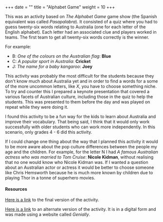 +++
date = ""
title = "Alphabet Game"
weight = 10
+++

This was an activity based on *The Alphabet Game* game show (the Spanish equivalent was called *Pasapalabra*). It consisted of a quiz where you had to guess twenty-six words relating to Australia (one for each letter of the English alphabet). Each letter had an associated clue and players worked in teams. The first team to get all twenty-six words correctly is the winner.

For example:

* B: *One of the colours on the Australian flag*: **Blue**
* C: *A popular sport in Australia*: **Cricket**
* J: *The name for a baby kangaroo*: **Joey**

This activity was probably the most difficult for the students because they don't know much about Australia yet and in order to find a words for a some of the more uncommon letters, like *X*, you have to choose something niche. To try and counter this I prepared a keynote presentation that covered a various facets of Australian culture, including those in the quiz to help the students. This was presented to them before the day and was played on repeat while they were doing it.

I found this activity to be a fun way for the kids to learn about Australia and improve their vocabulary. That being said, I think that it would only work successfully with older students who can work more independently. In this scenario, only grades 4 - 6 did this activity.

If I could change one thing about the way that I planned this activity it would to be more aware about the pop culture differences between the people my age and the children. For example, for the letter N I had *A famous Australian actress who was married to Tom Cruise*: **Nicole Kidman**, without realising that no one would know who Nicole Kidman was. If I wanted a question about an Australian actor or actress it would be better to choose someone like Chris Hemsworth because he is much more known by children due to playing Thor in a tonne of superhero movies. 

#### Resources

[Here is a link](/auxiliar-project/img/documents/pasapalabra-de-australia.docx) to the final version of the activity.

[Here is a link](https://view.genial.ly/5c3cdda8633e1c6e51ce3216) to an alternate version of the activity. It is in a digital form and was made using a website called *Genially*.